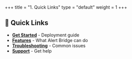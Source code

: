 +++
title = "1. Quick Links"
type = "default"
weight = 1
+++

## 🚀 Quick Links

- **[Get Started](https://cab-docs.cynteocloud.com/getting-started/quickstart)** - Deployment guide
- **[Features](https://cab-docs.cynteocloud.com#-key-features)** - What Alert Bridge can do
- **[Troubleshooting](https://cab-docs.cynteocloud.com/troubleshooting/common-issues)** - Common issues
- **[Support](mailto:support@cynteocloud.com)** - Get help